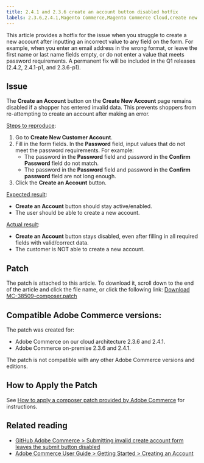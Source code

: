 ```yaml
---
title: 2.4.1 and 2.3.6 create an account button disabled hotfix
labels: 2.3.6,2.4.1,Magento Commerce,Magento Commerce Cloud,create new customer account,known issues,patches,troubleshooting,Adobe Commerce,Adobe Commerce on our cloud architecture,Adobe Commerce on-premise
---
```


This article provides a hotfix for the issue when you struggle to create a new account after inputting an incorrect value to any field on the form. For example, when you enter an email address in the wrong format, or leave the first name or last name fields empty, or do not enter a value that meets password requirements. A permanent fix will be included in the Q1 releases (2.4.2, 2.4.1-p1, and 2.3.6-p1).

## Issue

The **Create an Account** button on the **Create New Account** page remains disabled if a shopper has entered invalid data. This prevents shoppers from re-attempting to create an account after making an error.

<ins>Steps to reproduce</ins>:

1. Go to **Create New Customer Account**.
1. Fill in the form fields. In the **Password** field, input values that do not meet the password requirements. For example:
    * The password in the **Password** field and password in the **Confirm Password** field do not match.
    * The password in the **Password** field and password in the **Confirm password** field are not long enough.
1. Click the **Create an Account** button.

<ins>Expected result</ins>:

* **Create an Account** button should stay active/enabled.
* The user should be able to create a new account.

<ins>Actual result</ins>:

* **Create an Account** button stays disabled, even after filling in all required fields with valid/correct data.
* The customer is NOT able to create a new account.

## Patch

The patch is attached to this article. To download it, scroll down to the end of the article and click the file name, or click the following link: [Download MC-38509-composer.patch](assets/MC-38509-composer.patch.zip)

## Compatible Adobe Commerce versions:

The patch was created for:

* Adobe Commerce on our cloud architecture 2.3.6 and 2.4.1.
* Adobe Commerce on-premise 2.3.6 and 2.4.1.

The patch is not compatible with any other Adobe Commerce versions and editions.

## How to Apply the Patch

See [How to apply a composer patch provided by Adobe Commerce](https://support.magento.com/hc/en-us/articles/360028367731) for instructions.

## Related reading

* [GitHub Adobe Commerce  > Submitting invalid create account form leaves the submit button disabled](https://github.com/magento/magento2/issues/30513)
* [Adobe Commerce User Guide > Getting Started > Creating an Account](https://docs.magento.com/user-guide/magento/magento-account-create.html)
